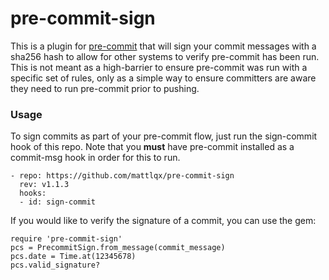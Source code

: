 # pre-commit-sign

This is a plugin for [pre-commit](https://pre-commit.com) that will sign your commit messages with a sha256 hash to allow for other systems to verify pre-commit has been run. This is not meant as a high-barrier to ensure pre-commit was run with a specific set of rules, only as a simple way to ensure committers are aware they need to run pre-commit prior to pushing.

### Usage

To sign commits as part of your pre-commit flow, just run the sign-commit hook of this repo. Note that you **must** have pre-commit installed as a commit-msg hook in order for this to run.

    - repo: https://github.com/mattlqx/pre-commit-sign
      rev: v1.1.3
      hooks:
      - id: sign-commit

If you would like to verify the signature of a commit, you can use the gem:

    require 'pre-commit-sign'
    pcs = PrecommitSign.from_message(commit_message)
    pcs.date = Time.at(12345678)
    pcs.valid_signature?
